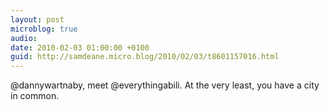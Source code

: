```yaml
---
layout: post
microblog: true
audio: 
date: 2010-02-03 01:00:00 +0100
guid: http://samdeane.micro.blog/2010/02/03/t8601157016.html
---
```

@dannywartnaby, meet @everythingabili. At the very least, you have a city in common.
